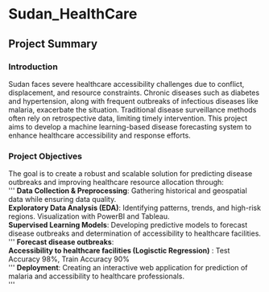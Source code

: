 # Sudan_HealthCare  

## Project Summary  

### Introduction  
Sudan faces severe healthcare accessibility challenges due to conflict, displacement, and resource constraints. Chronic diseases such as diabetes and hypertension, along with frequent outbreaks of infectious diseases like malaria, exacerbate the situation. Traditional disease surveillance methods often rely on retrospective data, limiting timely intervention. This project aims to develop a machine learning-based disease forecasting system to enhance healthcare accessibility and response efforts.  
 

### Project Objectives  

The goal is to create a robust and scalable solution for predicting disease outbreaks and improving healthcare resource allocation through:  
'''
**Data Collection & Preprocessing**: Gathering historical and geospatial data while ensuring data quality.  
**Exploratory Data Analysis (EDA)**: Identifying patterns, trends, and high-risk regions. Visualization with PowerBI and Tableau.   
**Supervised Learning Models**: Developing predictive models to forecast disease outbreaks and determination of accessibility to healthcare facilities.   
   '''
   **Forecast disease outbreaks**:    
   **Accessibility to healthcare facilities (Logisctic Regression)** : Test Accuracy 98%, Train Accuracy 90%   
   '''
**Deployment**: Creating an interactive web application for prediction of malaria and accessibility to healthcare professionals.    
'''




